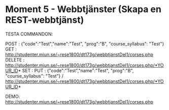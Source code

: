 # Moment 5 - Webbtjänster (Skapa en REST-webbtjänst)

TESTA COMMANDON:

 POST : {"code":"Test","name":"Test", "prog":"B",  "course_syllabus": "Test"}
 GET : http://studenter.miun.se/~rese1800/dt173g/webbtjanstDel1/corses.php
 DELETE : http://studenter.miun.se/~rese1800/dt173g/webbtjanstDel1/corses.php/*YOUR_ID*
 SET :  PUT : {"code":"Test","name":"Test", "prog":"B",  "course_syllabus": "Test"} / http://studenter.miun.se/~rese1800/dt173g/webbtjanstDel1/corses.php/*YOUR_ID*

DEMO: http://studenter.miun.se/~rese1800/dt173g/webbtjanstDel1/corses.php